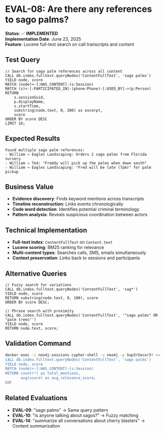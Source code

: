 # EVAL-08: Are there any references to sago palms?

**Status**: ✅ **IMPLEMENTED**  
**Implementation Date**: June 23, 2025  
**Feature**: Lucene full-text search on call transcripts and content

## Test Query

```cypher
// Search for sago palm references across all content
CALL db.index.fulltext.queryNodes('ContentFullText', 'sago palms') 
YIELD node, score
MATCH (node)<-[:HAS_CONTENT]-(s:Session)
MATCH (s)<-[:PARTICIPATED_IN]-(phone:Phone)-[:USED_BY]->(p:Person)
RETURN 
    s.sessionGuid,
    p.displayName,
    s.startTime,
    substring(node.text, 0, 200) as excerpt,
    score
ORDER BY score DESC
LIMIT 10;
```

## Expected Results

```
Found multiple sago palm references:
- William → Eagles Landscaping: Orders 2 sago palms from Florida nursery
- William → Ted: "Freddy will pick up the palms when down south" 
- William → Eagles Landscaping: "Fred will be late (7pm)" for palm pickup
```

## Business Value

- **Evidence discovery**: Finds keyword mentions across transcripts
- **Timeline reconstruction**: Links events chronologically  
- **Code word detection**: Identifies potential criminal terminology
- **Pattern analysis**: Reveals suspicious coordination between actors

## Technical Implementation

- **Full-text index**: `ContentFullText` on `Content.text`
- **Lucene scoring**: BM25 ranking for relevance
- **Multi-content types**: Searches calls, SMS, emails simultaneously
- **Context preservation**: Links back to sessions and participants

## Alternative Queries

```cypher
// Fuzzy search for variations
CALL db.index.fulltext.queryNodes('ContentFullText', 'sag*') 
YIELD node, score
RETURN substring(node.text, 0, 100), score
ORDER BY score DESC;

// Phrase search with proximity
CALL db.index.fulltext.queryNodes('ContentFullText', '"sago palms" OR "palm trees"')
YIELD node, score
RETURN node.text, score;
```

## Validation Command

```bash
docker exec -i neo4j-sessions cypher-shell -u neo4j -p Sup3rSecur3! << 'EOF'
CALL db.index.fulltext.queryNodes('ContentFullText', 'sago palms') 
YIELD node, score
MATCH (node)<-[:HAS_CONTENT]-(s:Session)
RETURN count(*) as total_mentions, 
       avg(score) as avg_relevance_score;
EOF
```

## Related Evaluations

- **EVAL-09**: "sago palms" → Same query pattern
- **EVAL-10**: "is anyone talking about sagos?" → Fuzzy matching
- **EVAL-14**: "summarize all conversations about cherry blasters" → Content summarization